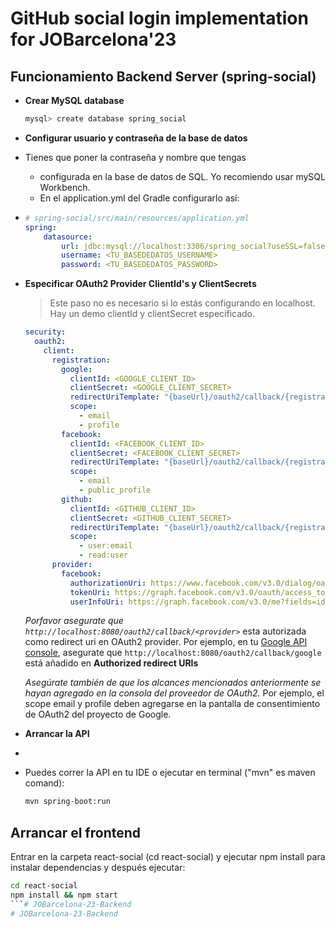 # GitHub social login implementation for JOBarcelona'23




## Funcionamiento Backend Server (spring-social)

+ **Crear MySQL database**

	```bash
	mysql> create database spring_social
	```

+ **Configurar usuario y contraseña de la base de datos**
+ 
	Tienes que poner la contraseña y nombre que tengas 
  + configurada en la base de datos de SQL. Yo recomiendo usar mySQL Workbench. 
  + En el application.yml del Gradle configurarlo así:
+ 
	```yml
	# spring-social/src/main/resources/application.yml
	spring:
	    datasource:
	        url: jdbc:mysql://localhost:3306/spring_social?useSSL=false
	        username: <TU_BASEDEDATOS_USERNAME>
	        password: <TU_BASEDEDATOS_PASSWORD>
	```

+ **Especificar OAuth2 Provider ClientId's y ClientSecrets**
	
	> Este paso no es necesario si lo estás configurando en localhost. Hay un demo clientId y clientSecret especificado.

	```yml
    security:
      oauth2:
        client:
          registration:
            google:
              clientId: <GOOGLE_CLIENT_ID>
              clientSecret: <GOOGLE_CLIENT_SECRET>
              redirectUriTemplate: "{baseUrl}/oauth2/callback/{registrationId}"
              scope:
                - email
                - profile
            facebook:
              clientId: <FACEBOOK_CLIENT_ID>
              clientSecret: <FACEBOOK_CLIENT_SECRET>
              redirectUriTemplate: "{baseUrl}/oauth2/callback/{registrationId}"
              scope:
                - email
                - public_profile
            github:
              clientId: <GITHUB_CLIENT_ID>
              clientSecret: <GITHUB_CLIENT_SECRET>
              redirectUriTemplate: "{baseUrl}/oauth2/callback/{registrationId}"
              scope:
                - user:email
                - read:user
          provider:
            facebook:
              authorizationUri: https://www.facebook.com/v3.0/dialog/oauth
              tokenUri: https://graph.facebook.com/v3.0/oauth/access_token
              userInfoUri: https://graph.facebook.com/v3.0/me?fields=id,first_name,middle_name,last_name,name,email,verified,is_verified,picture.width(250).height(250)
	```

	*Porfavor asegurate que `http://localhost:8080/oauth2/callback/<provider>`* esta autorizada como redirect uri en OAuth2 provider. Por ejemplo, en tu [Google API console](https://console.developers.google.com/projectselector/apis/credentials?pli=1), asegurate que `http://localhost:8080/oauth2/callback/google` está añadido en **Authorized redirect URIs**

	*Asegúrate también de que los alcances mencionados anteriormente se hayan agregado en la consola del proveedor de OAuth2.*	Por ejemplo, el scope email y profile deben agregarse en la pantalla de consentimiento de OAuth2 del proyecto de Google.

+ **Arrancar la API**
+ 
+ Puedes correr la API en tu IDE o ejecutar en terminal ("mvn" es maven comand):

	```bash
	mvn spring-boot:run
	```

## Arrancar el frontend

Entrar en la carpeta react-social (cd react-social) y ejecutar npm install para instalar dependencias y después ejecutar:

```bash
cd react-social
npm install && npm start
```# JOBarcelona-23-Backend
# JOBarcelona-23-Backend
